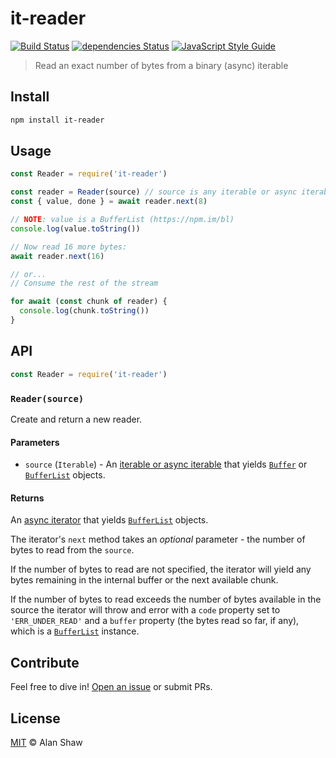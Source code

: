 # it-reader

[![Build Status](https://travis-ci.org/alanshaw/it-reader.svg?branch=master)](https://travis-ci.org/alanshaw/it-reader)
[![dependencies Status](https://david-dm.org/alanshaw/it-reader/status.svg)](https://david-dm.org/alanshaw/it-reader)
[![JavaScript Style Guide](https://img.shields.io/badge/code_style-standard-brightgreen.svg)](https://standardjs.com)

> Read an exact number of bytes from a binary (async) iterable

## Install

```sh
npm install it-reader
```

## Usage

```js
const Reader = require('it-reader')

const reader = Reader(source) // source is any iterable or async iterable
const { value, done } = await reader.next(8)

// NOTE: value is a BufferList (https://npm.im/bl)
console.log(value.toString())

// Now read 16 more bytes:
await reader.next(16)

// or...
// Consume the rest of the stream

for await (const chunk of reader) {
  console.log(chunk.toString())
}
```

## API

```js
const Reader = require('it-reader')
```

### `Reader(source)`

Create and return a new reader.

#### Parameters

* `source` (`Iterable`) - An [iterable or async iterable](https://developer.mozilla.org/en-US/docs/Web/JavaScript/Reference/Iteration_protocols) that yields [`Buffer`](https://npm.im/buffer) or [`BufferList`](https://npm.im/bl) objects.

#### Returns

An [async iterator](https://developer.mozilla.org/en-US/docs/Web/JavaScript/Reference/Iteration_protocols#The_iterator_protocol) that yields [`BufferList`](https://npm.im/bl) objects.

The iterator's `next` method takes an _optional_ parameter - the number of bytes to read from the `source`.

If the number of bytes to read are not specified, the iterator will yield any bytes remaining in the internal buffer or the next available chunk.

If the number of bytes to read exceeds the number of bytes available in the source the iterator will throw and error with a `code` property set to `'ERR_UNDER_READ'` and a `buffer` property (the bytes read so far, if any), which is a [`BufferList`](https://npm.im/bl) instance.

## Contribute

Feel free to dive in! [Open an issue](https://github.com/alanshaw/it-reader/issues/new) or submit PRs.

## License

[MIT](LICENSE) © Alan Shaw
